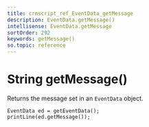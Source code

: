 ```yaml
---
title: crmscript_ref_EventData_getMessage
description: EventData.getMessage()
intellisense: EventData.getMessage
sortOrder: 292
keywords: getMessage()
so.topic: reference
---
```


# String getMessage()

Returns the message set in an `EventData` object.

```crmscript
EventData ed = getEventData();
printLine(ed.getMessage());
```
